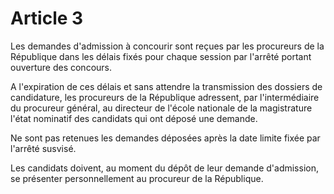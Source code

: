 # Article 3

Les demandes d'admission à concourir sont reçues par les procureurs de la République dans les délais fixés pour chaque session par l'arrêté portant ouverture des concours.

A l'expiration de ces délais et sans attendre la transmission des dossiers de candidature, les procureurs de la République adressent, par l'intermédiaire du procureur général, au directeur de l'école nationale de la magistrature l'état nominatif des candidats qui ont déposé une demande.

Ne sont pas retenues les demandes déposées après la date limite fixée par l'arrêté susvisé.

Les candidats doivent, au moment du dépôt de leur demande d'admission, se présenter personnellement au procureur de la République.
